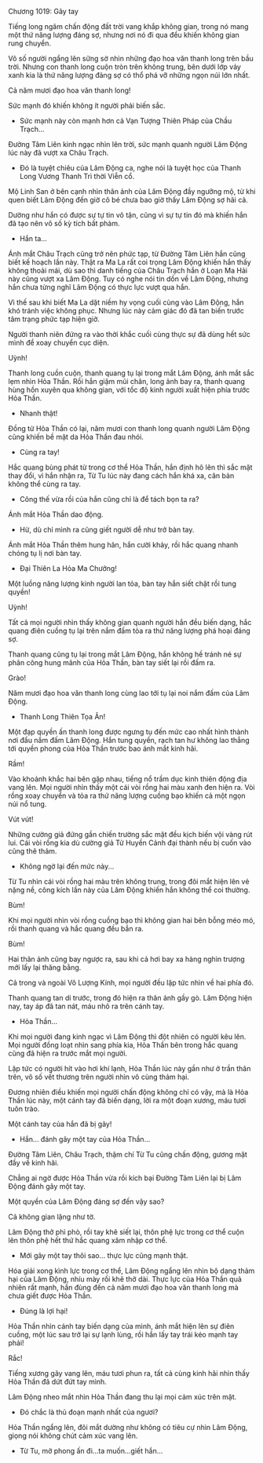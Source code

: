 




Chương 1019: Gãy tay


Tiếng long ngâm chấn động đất trời vang khắp không gian, trong nó mang một thứ năng lượng đáng sợ, nhưng nơi nó đi qua đều khiến không gian rung chuyển.

Vô số người ngẩng lên sững sờ nhìn những đạo hoa văn thanh long trên bầu trời. Nhưng con thanh long cuộn tròn trên không trung, bên dưới lớp vảy xanh kia là thứ năng lượng đảng sợ có thổ phá vỡ những ngọn núi lớn nhất.

Cả năm mươi đạo hoa văn thanh long!

Sức mạnh đó khiến không ít người phải biến sắc.

- Sức mạnh này còn mạnh hơn cả Vạn Tượng Thiên Pháp của Chầu Trạch...

Đường Tâm Liên kinh ngạc nhìn lên trời, sức mạnh quanh người Lâm Động lúc này đã vượt xa Châu Trạch.

- Đó là tuyệt chiêu của Lâm Động ca, nghe nói là tuyệt học của Thanh Long Vương Thanh Trì thời Viễn cổ.

Mộ Linh San ở bên cạnh nhìn thân ảnh của Lâm Động đầy ngưỡng mộ, từ khi quen biết Lâm Động đến giờ cô bé chưa bao giờ thấy Lâm Động sợ hãi cả.

Dường như hắn có được sự tự tin vô tận, cũng vì sự tự tin đó mà khiến hắn đã tạo nên vô số kỳ tích bất phàm.

- Hắn ta...

Ánh mắt Châu Trạch cũng trở nên phức tạp, từ Đường Tâm Liên hắn cũng biết kế hoạch lần này. Thật ra Ma La rất coi trọng Lâm Động khiến hắn thấy không thoải mái, dù sao thì danh tiếng của Châu Trạch hắn ở Loạn Ma Hải này cũng vượt xa Lâm Động. Tuy có nghe nói tin dồn về Lâm Động, nhưng hắn chưa từng nghĩ Lâm Động có thực lực vượt qua hắn.

Vì thế sau khi biết Ma La dặt niềm hy vọng cuối cùng vào Lâm Động, hắn khó tránh việc không phục. Nhưng lúc này cảm giác đó đã tan biến trước tâm trạng phức tạp hiện giờ.

Người thanh niên đứng ra vào thời khắc cuối cùng thực sự đã dùng hết sức mình để xoay chuyển cục diện.

Uỳnh!

Thanh long cuồn cuộn, thanh quang tụ lại trong mắt Lâm Động, ánh mắt sắc lẹm nhìn Hỏa Thần. Rồi hắn giậm mũi chân, long ảnh bay ra, thanh quang hùng hồn xuyên qua không gian, với tốc độ kinh người xuất hiện phía trước Hỏa Thần.

- Nhanh thật!

Đồng tử Hỏa Thần có lại, năm mươi con thanh long quanh người Lâm Động cũng khiến bề mặt da Hỏa Thần đau nhói.

- Cùng ra tay!

Hắc quang bùng phát từ trong cơ thể Hỏa Thần, hắn định hô lên thì sắc mặt thay đổi, vì hắn nhận ra, Từ Tu lúc này đang cách hắn khá xa, căn bản không thể cùng ra tay.

- Công thế vừa rồi của hắn cũng chỉ là để tách bọn ta ra?

Ánh mắt Hỏa Thần dao động.

- Hừ, dù chỉ mình ra cũng giết người dễ như trở bàn tay.

Ánh mắt Hỏa Thần thêm hung hãn, hắn cười khảy, rồi hắc quang nhanh chóng tụ lị nơi bàn tay.

- Đại Thiên La Hỏa Ma Chưởng!

Một luồng năng lượng kinh người lan tỏa, bàn tay hắn siết chặt rồi tung quyền!

Uỳnh!

Tất cả mọi người nhìn thấy không gian quanh người hắn đều biến dạng, hắc quang điên cuồng tụ lại trên nắm đấm tỏa ra thứ năng lượng phá hoại đáng sợ.

Thanh quang cũng tụ lại trong mắt Lâm Động, hắn không hề tránh né sự phân công hung mãnh của Hỏa Thần, bàn tay siết lại rồi đấm ra.

Grào!

Năm mươi đạo hoa văn thanh long cùng lao tới tụ lại noi nắm đấm của Lâm Động.

- Thanh Long Thiên Tọa Ân!

Một đạp quyền ấn thanh long được ngưng tụ đến mức cao nhất hình thành nơi đầu nắm đấm Lâm Động. Hắn tung quyền, rạch tan hư không lao thẳng tới quyền phong của Hỏa Thần trước bao ánh mắt kinh hãi.

Rầm!

Vào khoảnh khắc hai bên gặp nhau, tiếng nổ trầm dục kinh thiên động địa vang lên. Mọi người nhìn thấy một cái vòi rồng hai màu xanh đen hiện ra. Vòi rồng xoay chuyển và tỏa ra thứ năng lượng cuồng bạo khiến cả một ngọn núi nổ tung.

Vút vút!

Những cường giả đứng gần chiến trường sắc mặt đều kịch biến vội vàng rút lui. Cái vòi rồng kia dù cường giả Tử Huyền Cảnh đại thành nếu bị cuốn vào cũng thê thảm.

- Không ngờ lại đến mức này...

Từ Tu nhìn cái vòi rồng hai màu trên không trung, trong đôi mắt hiện lên vẻ nặng nề, công kích lần này của Lâm Động khiến hắn không thể coi thường.

Bùm!

Khi mọi người nhìn vòi rồng cuồng bạo thì không gian hai bên bỗng méo mó, rồi thanh quang và hắc quang đều bắn ra.

Bùm!

Hai thân ảnh cũng bay ngược ra, sau khi cả hơi bay xa hàng nghìn trượng mới lấy lại thăng bằng.

Cả trong và ngoài Vô Lượng Kính, mọi người đều lập tức nhìn về hai phía đó.

Thanh quang tan di trước, trong đó hiện ra thân ảnh gầy gò. Lâm Động hiện nay, tay áp đã tan nát, máu nhô ra trên cánh tay.

- Hỏa Thần...

Khi mọi người đang kinh ngạc vì Lâm Động thì đột nhiên có người kêu lên. Mọi người đồng loạt nhìn sang phía kia, Hỏa Thần bên trong hắc quang cũng đã hiện ra trước mắt mọi người.

Lập tức có người hít vào hơi khí lạnh, Hỏa Thần lúc này gần như ở trần thân trên, vô số vết thương trên người nhìn vô cùng thảm hại.

Đương nhiên điều khiến mọi người chấn động không chỉ có vậy, mà là Hỏa Thần lúc này, một cánh tay đã biến dạng, lời ra một đoạn xương, máu tươi tuôn trào.

Một cánh tay của hắn đã bị gãy!

- Hắn... đánh gãy một tay của Hỏa Thần...

Đường Tâm Liên, Châu Trạch, thậm chí Từ Tu cũng chấn động, gương mặt đầy về kinh hãi.

Chẳng ai ngờ được Hỏa Thần vừa rồi kích bại Đường Tâm Liên lại bị Lâm Động đánh gãy một tay.

Một quyền của Lâm Động đáng sợ đến vậy sao?

Cả không gian lặng như tờ.

Lâm Động thở phì phò, rồi tay khẽ siết lại, thôn phệ lực trong cơ thể cuộn lên thôn phệ hết thứ hắc quang xâm nhập cơ thể.

- Mới gây một tay thôi sao... thực lực cũng mạnh thật.

Hóa giải xong kình lực trong cơ thể, Lâm Động ngẩng lên nhìn bộ dạng thảm hại của Lâm Động, nhíu mày rồi khẽ thở dài. Thực lực của Hỏa Thần quả nhiên rất mạnh, hắn đùng đến cả năm mươi đạo hoa văn thanh long mà chưa giết được Hỏa Thần.

- Đúng là lợi hại!

Hỏa Thần nhìn cánh tay biến dạng của mình, ánh mắt hiện lên sự điên cuồng, một lúc sau trở lại sự lạnh lùng, rồi hắn lấy tay trái kéo mạnh tay phải!

Rắc!

Tiếng xương gãy vang lên, máu tươi phun ra, tất cả cùng kinh hãi nhìn thấy Hỏa Thần đã dứt đứt tay mình.

Lâm Động nheo mắt nhìn Hỏa Thần đang thu lại mọi cảm xúc trên mặt.

- Đó chắc là thủ đoạn mạnh nhất của ngươi?

Hỏa Thần ngẩng lên, đôi mắt dường như không có tiêu cự nhìn Lâm Động, giọng nói không chút cảm xúc vang lên.

- Từ Tu, mở phong ấn đi...ta muốn...giết hắn...




